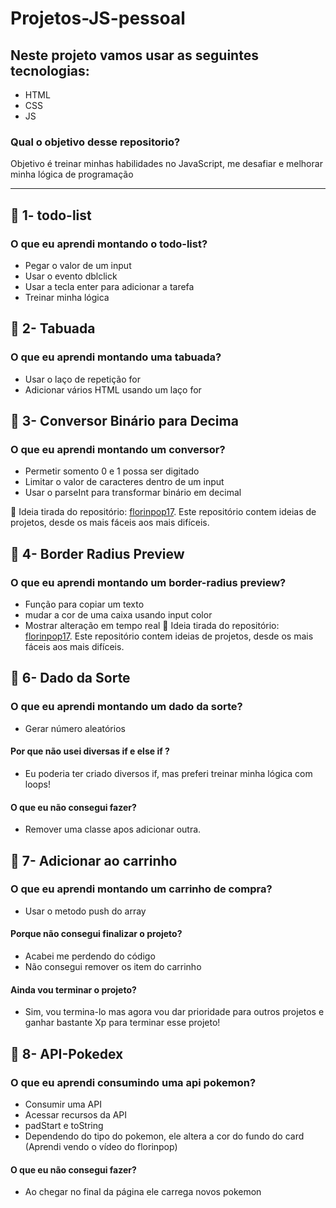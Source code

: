 # Projetos-JS-pessoal

## Neste projeto vamos usar as seguintes tecnologias:
   - HTML
   - CSS
   - JS

### Qual o objetivo desse repositorio?
   Objetivo é treinar minhas habilidades no JavaScript, me desafiar e melhorar minha lógica de programação

***
## :bookmark: 1- todo-list
   ### O que eu aprendi montando o todo-list?
   - Pegar o valor de um input
   - Usar o evento dblclick
   - Usar a tecla enter para adicionar a tarefa
   - Treinar minha lógica
  
## :bookmark: 2- Tabuada
   ### O que eu aprendi montando uma tabuada?
   - Usar o laço de repetição for
   - Adicionar vários HTML usando um laço for

## :bookmark: 3- Conversor Binário para Decima
   ### O que eu aprendi montando um conversor?
   - Permetir somento 0 e 1 possa ser digitado
   - Limitar o valor de caracteres dentro de um input
   - Usar o parseInt para transformar binário em decimal
   
  🔗 Ideia tirada do repositório: [florinpop17](https://github.com/florinpop17/app-ideas). Este repositório contem ideias de projetos, desde os mais fáceis aos mais difíceis.

  ## :bookmark: 4- Border Radius Preview
   ### O que eu aprendi montando um border-radius preview?
   - Função para copiar um texto
   - mudar a cor de uma caixa usando input color
   - Mostrar alteração em tempo real
   🔗 Ideia tirada do repositório: [florinpop17](https://github.com/florinpop17/app-ideas). Este repositório contem ideias de projetos, desde os mais fáceis aos mais difíceis.

   ## :bookmark: 6- Dado da Sorte
   ### O que eu aprendi montando um dado da sorte?
   - Gerar número aleatórios
   #### Por que não usei diversas if e else if ?
   - Eu poderia ter criado diversos if, mas preferi treinar minha lógica com loops!
   #### O que eu não consegui fazer?
   - Remover uma classe apos adicionar outra.

   ## :bookmark: 7- Adicionar ao carrinho
   ### O que eu aprendi montando um carrinho de compra?
   - Usar o metodo push do array
   #### Porque não consegui finalizar o projeto?
   - Acabei me perdendo do código
   - Não consegui remover os item do carrinho
   #### Ainda vou terminar o projeto?
   - Sim, vou termina-lo mas agora vou dar prioridade para outros projetos e ganhar bastante Xp para terminar esse projeto!

   ## :bookmark: 8- API-Pokedex
   ### O que eu aprendi consumindo uma api pokemon?
   - Consumir uma API
   - Acessar recursos da API
   - padStart e toString
   - Dependendo do tipo do pokemon, ele altera a cor do fundo do card (Aprendi vendo o vídeo do florinpop)
   #### O que eu não consegui fazer?
   - Ao chegar no final da página ele carrega novos pokemon
